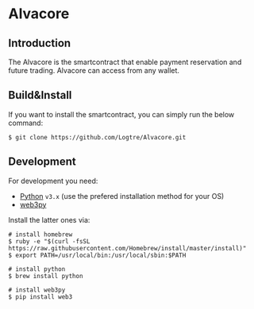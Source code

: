 # Alvacore


## Introduction
The Alvacore is the smartcontract that enable payment reservation and future trading.
Alvacore can access from any wallet.


## Build&Install
If you want to install the smartcontract, you can simply run the below command:
```
$ git clone https://github.com/Logtre/Alvacore.git
```

## Development
For development you need:
* [Python](https://www.python.org/) ```v3.x``` (use the prefered installation method for your OS)
* [web3py](https://web3py.readthedocs.io/en/stable/)

Install the latter ones via:
```
# install homebrew
$ ruby -e "$(curl -fsSL https://raw.githubusercontent.com/Homebrew/install/master/install)"
$ export PATH=/usr/local/bin:/usr/local/sbin:$PATH

# install python
$ brew install python

# install web3py
$ pip install web3
```
